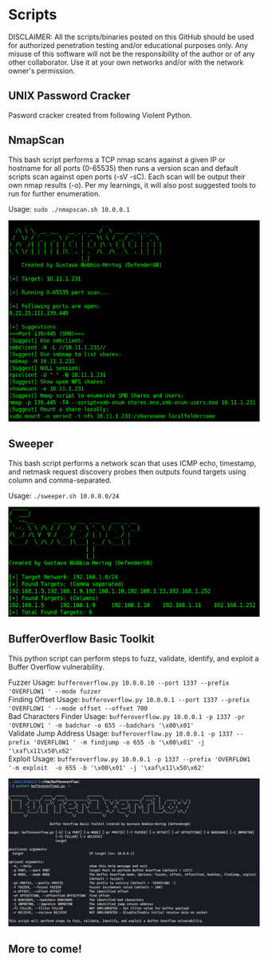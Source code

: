 # Scripts

DISCLAIMER: All the scripts/binaries posted on this GitHub should be used for authorized penetration testing and/or educational purposes only. Any misuse of this software will not be the responsibility of the author or of any other collaborator. Use it at your own networks and/or with the network owner's permission.

## UNIX Password Cracker
Pasword cracker created from following Violent Python.

## NmapScan
This bash script performs a TCP nmap scans against a given IP or hostname for all ports (0-65535) then runs a version scan and default scripts scan against open ports (-sV -sC). Each scan will be output their own nmap results (-o). Per my learnings, it will also post suggested tools to run for further enumeration.

Usage: `sudo ./nmapscan.sh 10.0.0.1`

![nmapscan example](example.PNG)

## Sweeper
This bash script performs a network scan that uses ICMP echo, timestamp, and netmask request discovery probes then outputs found targets using column and comma-separated.

Usage: `./sweeper.sh 10.0.0.0/24`

![sweeper example](sweeperexample.png)

## BufferOverflow Basic Toolkit
This python script can perform steps to fuzz, validate, identify, and exploit a Buffer Overflow vulnerability.

Fuzzer Usage: `bufferoverflow.py 10.0.0.10 --port 1337 --prefix 'OVERFLOW1 ' --mode fuzzer`   
Finding Offset Usage: `bufferoverflow.py 10.0.0.1 --port 1337 --prefix 'OVERFLOW1 ' --mode offset --offset 700`   
Bad Characters Finder Usage: `bufferoverflow.py 10.0.0.1 -p 1337 -pr 'OVERFLOW1 ' -m badchar -o 655 --badchars '\x00\x01'`   
Validate Jump Address Usage: `bufferoverflow.py 10.0.0.1 -p 1337 --prefix 'OVERFLOW1 ' -m findjump -o 655 -b '\x00\x01' -j '\xaf\x11\x50\x62'`   
Exploit Usage: `bufferoverflow.py 10.0.0.1 -p 1337 --prefix 'OVERFLOW1 '-m exploit  -o 655 -b '\x00\x01' -j '\xaf\x11\x50\x62'`   

![buffer overflow example](boexample.png)

## More to come!